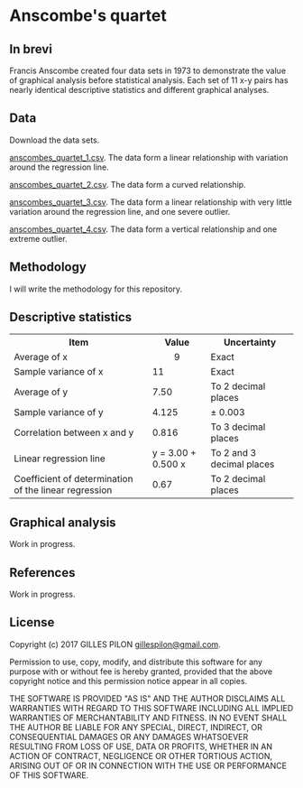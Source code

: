 # Anscombe's quartet

## In brevi

Francis Anscombe created four data sets in 1973 to demonstrate the value of graphical analysis before statistical analysis. Each set of 11 x-y pairs has nearly identical descriptive statistics and different graphical analyses.

## Data

Download the data sets.

[anscombes_quartet_1.csv](https://drive.google.com/open?id=0BzrdQfHR2I5DQXNaMU83Yjljb1U). The data form a linear relationship with variation around the regression line.

[anscombes_quartet_2.csv](https://drive.google.com/open?id=0BzrdQfHR2I5DcVE4QlA3OWx0eEE). The data form a curved relationship.

[anscombes_quartet_3.csv](https://drive.google.com/open?id=0BzrdQfHR2I5DUXljMHRhend6d28). The data form a linear relationship with very little variation around the regression line, and one severe outlier.

[anscombes_quartet_4.csv](https://drive.google.com/open?id=0BzrdQfHR2I5DTzZtUnVrTWJWUmc). The data form a vertical relationship and one extreme outlier.

## Methodology

I will write the methodology for this repository.

## Descriptive statistics

<table>
<tr>
<th>Item</th>
<th>Value</th>
<th>Uncertainty</th>
</tr>
<tr>
<td>Average of x</td>
<td align="center">9</td>
<td>Exact</td>
</tr>
<tr>
<td>Sample variance of x</td>
<td>11</td>
<td>Exact</td>
</tr>
<tr>
<td>Average of y</td>
<td>7.50</td>
<td>To 2 decimal places</td>
</tr>
<tr>
<td>Sample variance of y</td>
<td>4.125</td>
<td>&plusmn; 0.003</td>
</tr>
<tr>
<td>Correlation between x and y</td>
<td>0.816</td>
<td>To 3 decimal places</td>
</tr>
<tr>
<td>Linear regression line</td>
<td>y = 3.00 + 0.500 x</td>
<td>To 2 and 3 decimal places</td>
</tr>
<tr>
<td>Coefficient of determination of the linear regression</td>
<td>0.67</td>
<td>To 2 decimal places</td>
</tr>
</table>

## Graphical analysis

Work in progress.

## References

Work in progress.

## License

Copyright (c) 2017 GILLES PILON <gillespilon@gmail.com>.

Permission to use, copy, modify, and distribute this software for any purpose with or without fee is hereby granted, provided that the above copyright notice and this permission notice appear in all copies.

THE SOFTWARE IS PROVIDED "AS IS" AND THE AUTHOR DISCLAIMS ALL WARRANTIES WITH REGARD TO THIS SOFTWARE INCLUDING ALL IMPLIED WARRANTIES OF MERCHANTABILITY AND FITNESS. IN NO EVENT SHALL THE AUTHOR BE LIABLE FOR ANY SPECIAL, DIRECT, INDIRECT, OR CONSEQUENTIAL DAMAGES OR ANY DAMAGES WHATSOEVER RESULTING FROM LOSS OF USE, DATA OR PROFITS, WHETHER IN AN ACTION OF CONTRACT, NEGLIGENCE OR OTHER TORTIOUS ACTION, ARISING OUT OF OR IN CONNECTION WITH THE USE OR PERFORMANCE OF THIS SOFTWARE.
